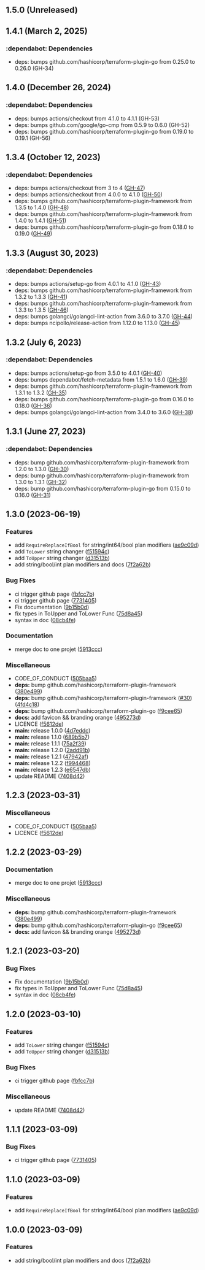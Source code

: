 ## 1.5.0 (Unreleased)
## 1.4.1 (March  2, 2025)

### :dependabot: **Dependencies**

* deps: bumps github.com/hashicorp/terraform-plugin-go from 0.25.0 to 0.26.0 (GH-34)

## 1.4.0 (December 26, 2024)

### :dependabot: **Dependencies**

* deps: bumps actions/checkout from 4.1.0 to 4.1.1 (GH-53)
* deps: bumps github.com/google/go-cmp from 0.5.9 to 0.6.0 (GH-52)
* deps: bumps github.com/hashicorp/terraform-plugin-go from 0.19.0 to 0.19.1 (GH-56)

## 1.3.4 (October 12, 2023)

### :dependabot: **Dependencies**

* deps: bumps actions/checkout from 3 to 4 ([GH-47](https://github.com/orange-cloudavenue/terraform-provider-cloudavenue/issues/47))
* deps: bumps actions/checkout from 4.0.0 to 4.1.0 ([GH-50](https://github.com/orange-cloudavenue/terraform-provider-cloudavenue/issues/50))
* deps: bumps github.com/hashicorp/terraform-plugin-framework from 1.3.5 to 1.4.0 ([GH-48](https://github.com/orange-cloudavenue/terraform-provider-cloudavenue/issues/48))
* deps: bumps github.com/hashicorp/terraform-plugin-framework from 1.4.0 to 1.4.1 ([GH-51](https://github.com/orange-cloudavenue/terraform-provider-cloudavenue/issues/51))
* deps: bumps github.com/hashicorp/terraform-plugin-go from 0.18.0 to 0.19.0 ([GH-49](https://github.com/orange-cloudavenue/terraform-provider-cloudavenue/issues/49))

## 1.3.3 (August 30, 2023)

### :dependabot: **Dependencies**

* deps: bumps actions/setup-go from 4.0.1 to 4.1.0 ([GH-43](https://github.com/orange-cloudavenue/terraform-provider-cloudavenue/issues/43))
* deps: bumps github.com/hashicorp/terraform-plugin-framework from 1.3.2 to 1.3.3 ([GH-41](https://github.com/orange-cloudavenue/terraform-provider-cloudavenue/issues/41))
* deps: bumps github.com/hashicorp/terraform-plugin-framework from 1.3.3 to 1.3.5 ([GH-46](https://github.com/orange-cloudavenue/terraform-provider-cloudavenue/issues/46))
* deps: bumps golangci/golangci-lint-action from 3.6.0 to 3.7.0 ([GH-44](https://github.com/orange-cloudavenue/terraform-provider-cloudavenue/issues/44))
* deps: bumps ncipollo/release-action from 1.12.0 to 1.13.0 ([GH-45](https://github.com/orange-cloudavenue/terraform-provider-cloudavenue/issues/45))

## 1.3.2 (July  6, 2023)

### :dependabot: **Dependencies**

* deps: bumps actions/setup-go from 3.5.0 to 4.0.1 ([GH-40](https://github.com/orange-cloudavenue/terraform-provider-cloudavenue/issues/40))
* deps: bumps dependabot/fetch-metadata from 1.5.1 to 1.6.0 ([GH-39](https://github.com/orange-cloudavenue/terraform-provider-cloudavenue/issues/39))
* deps: bumps github.com/hashicorp/terraform-plugin-framework from 1.3.1 to 1.3.2 ([GH-35](https://github.com/orange-cloudavenue/terraform-provider-cloudavenue/issues/35))
* deps: bumps github.com/hashicorp/terraform-plugin-go from 0.16.0 to 0.18.0 ([GH-36](https://github.com/orange-cloudavenue/terraform-provider-cloudavenue/issues/36))
* deps: bumps golangci/golangci-lint-action from 3.4.0 to 3.6.0 ([GH-38](https://github.com/orange-cloudavenue/terraform-provider-cloudavenue/issues/38))

## 1.3.1 (June 27, 2023)

### :dependabot: **Dependencies**

* deps: bump github.com/hashicorp/terraform-plugin-framework from 1.2.0 to 1.3.0 ([GH-30](https://github.com/orange-cloudavenue/terraform-provider-cloudavenue/issues/30))
* deps: bump github.com/hashicorp/terraform-plugin-framework from 1.3.0 to 1.3.1 ([GH-32](https://github.com/orange-cloudavenue/terraform-provider-cloudavenue/issues/32))
* deps: bump github.com/hashicorp/terraform-plugin-go from 0.15.0 to 0.16.0 ([GH-31](https://github.com/orange-cloudavenue/terraform-provider-cloudavenue/issues/31))

## 1.3.0 (2023-06-19)

### Features

* add `RequireReplaceIfBool` for string/int64/bool plan modifiers ([ae9c09d](https://github.com/orange-cloudavenue/terraform-plugin-framework-planmodifiers/commit/ae9c09dc7ad542110d7a8f1c34033ed246283f05))
* add `ToLower` string changer ([f51594c](https://github.com/orange-cloudavenue/terraform-plugin-framework-planmodifiers/commit/f51594c372a7101505bf14c74467eaae877f9b6d))
* add `ToUpper` string changer ([d31513b](https://github.com/orange-cloudavenue/terraform-plugin-framework-planmodifiers/commit/d31513b0877ba7b3fdc4cdd2616ebd56889cd605))
* add string/bool/int plan modifiers and docs ([7f2a62b](https://github.com/orange-cloudavenue/terraform-plugin-framework-planmodifiers/commit/7f2a62bdf65e409f16c393e5d9715a149a38a3f2))

### Bug Fixes

* ci trigger github page ([fbfcc7b](https://github.com/orange-cloudavenue/terraform-plugin-framework-planmodifiers/commit/fbfcc7b5b97094c72daf61336a2e8bad709cecce))
* ci trigger github page ([7731405](https://github.com/orange-cloudavenue/terraform-plugin-framework-planmodifiers/commit/77314051f770e1f9686e55b8ca244668693c473b))
* Fix documentation ([9b15b0d](https://github.com/orange-cloudavenue/terraform-plugin-framework-planmodifiers/commit/9b15b0d081fc4273298467b7484ee0c342b43146))
* fix types in ToUpper and ToLower Func ([75d8a45](https://github.com/orange-cloudavenue/terraform-plugin-framework-planmodifiers/commit/75d8a45823b7384e397a000bf027e73a5997d884))
* syntax in doc ([08cb4fe](https://github.com/orange-cloudavenue/terraform-plugin-framework-planmodifiers/commit/08cb4fe793bfcdae344d3fb01200b96c8a23e853))

### Documentation

* merge doc to one projet ([5913ccc](https://github.com/orange-cloudavenue/terraform-plugin-framework-planmodifiers/commit/5913ccc947cd7982f6d4b3dbbc8c842bd2d7f51c))

### Miscellaneous

* CODE_OF_CONDUCT ([505baa5](https://github.com/orange-cloudavenue/terraform-plugin-framework-planmodifiers/commit/505baa54e9cda726cf409d31fc6444c996c630fe))
* **deps:** bump github.com/hashicorp/terraform-plugin-framework ([380e499](https://github.com/orange-cloudavenue/terraform-plugin-framework-planmodifiers/commit/380e49938e47200ac1d13f5626833b249963d70f))
* **deps:** bump github.com/hashicorp/terraform-plugin-framework ([#30](https://github.com/orange-cloudavenue/terraform-plugin-framework-planmodifiers/issues/30)) ([4fd4c18](https://github.com/orange-cloudavenue/terraform-plugin-framework-planmodifiers/commit/4fd4c186fb34ca64c3838279436f938ad0ff853f))
* **deps:** bump github.com/hashicorp/terraform-plugin-go ([f9cee65](https://github.com/orange-cloudavenue/terraform-plugin-framework-planmodifiers/commit/f9cee65dac07040984683c51f8c2ec6983619731))
* **docs:** add favicon && branding orange ([495273d](https://github.com/orange-cloudavenue/terraform-plugin-framework-planmodifiers/commit/495273d6fa36cb2025dcc60b016b09c6b9f1ed09))
* LICENCE ([f5612de](https://github.com/orange-cloudavenue/terraform-plugin-framework-planmodifiers/commit/f5612dea20d4c12e6ce632103fdeb388a0a86928))
* **main:** release 1.0.0 ([4d7eddc](https://github.com/orange-cloudavenue/terraform-plugin-framework-planmodifiers/commit/4d7eddcfb2ec548afe105b6477388372223e8534))
* **main:** release 1.1.0 ([689b5b7](https://github.com/orange-cloudavenue/terraform-plugin-framework-planmodifiers/commit/689b5b71826fac24738796c0d48ec4501e97aa31))
* **main:** release 1.1.1 ([75a2f39](https://github.com/orange-cloudavenue/terraform-plugin-framework-planmodifiers/commit/75a2f39c2d243b51e0ea132d92a1df046904571e))
* **main:** release 1.2.0 ([2add91b](https://github.com/orange-cloudavenue/terraform-plugin-framework-planmodifiers/commit/2add91bebabdaea19509fadbc813713180b9bdf1))
* **main:** release 1.2.1 ([47942af](https://github.com/orange-cloudavenue/terraform-plugin-framework-planmodifiers/commit/47942afdbe015e409695d35ece834c34b010dd90))
* **main:** release 1.2.2 ([f994468](https://github.com/orange-cloudavenue/terraform-plugin-framework-planmodifiers/commit/f994468a0a61e1c4701105dcdeec89f120b73e31))
* **main:** release 1.2.3 ([e6547db](https://github.com/orange-cloudavenue/terraform-plugin-framework-planmodifiers/commit/e6547db7be4859bb5b1e03b15fe2fa34d5de4f2f))
* update README ([7408d42](https://github.com/orange-cloudavenue/terraform-plugin-framework-planmodifiers/commit/7408d42fba7eceb314fb2af76d2742396fd699e2))

## 1.2.3 (2023-03-31)

### Miscellaneous

* CODE_OF_CONDUCT ([505baa5](https://github.com/orange-cloudavenue/terraform-plugin-framework-planmodifiers/commit/505baa54e9cda726cf409d31fc6444c996c630fe))
* LICENCE ([f5612de](https://github.com/orange-cloudavenue/terraform-plugin-framework-planmodifiers/commit/f5612dea20d4c12e6ce632103fdeb388a0a86928))

## 1.2.2 (2023-03-29)

### Documentation

* merge doc to one projet ([5913ccc](https://github.com/orange-cloudavenue/terraform-plugin-framework-planmodifiers/commit/5913ccc947cd7982f6d4b3dbbc8c842bd2d7f51c))

### Miscellaneous

* **deps:** bump github.com/hashicorp/terraform-plugin-framework ([380e499](https://github.com/orange-cloudavenue/terraform-plugin-framework-planmodifiers/commit/380e49938e47200ac1d13f5626833b249963d70f))
* **deps:** bump github.com/hashicorp/terraform-plugin-go ([f9cee65](https://github.com/orange-cloudavenue/terraform-plugin-framework-planmodifiers/commit/f9cee65dac07040984683c51f8c2ec6983619731))
* **docs:** add favicon && branding orange ([495273d](https://github.com/orange-cloudavenue/terraform-plugin-framework-planmodifiers/commit/495273d6fa36cb2025dcc60b016b09c6b9f1ed09))

## 1.2.1 (2023-03-20)

### Bug Fixes

* Fix documentation ([9b15b0d](https://github.com/orange-cloudavenue/terraform-plugin-framework-planmodifiers/commit/9b15b0d081fc4273298467b7484ee0c342b43146))
* fix types in ToUpper and ToLower Func ([75d8a45](https://github.com/orange-cloudavenue/terraform-plugin-framework-planmodifiers/commit/75d8a45823b7384e397a000bf027e73a5997d884))
* syntax in doc ([08cb4fe](https://github.com/orange-cloudavenue/terraform-plugin-framework-planmodifiers/commit/08cb4fe793bfcdae344d3fb01200b96c8a23e853))

## 1.2.0 (2023-03-10)

### Features

* add `ToLower` string changer ([f51594c](https://github.com/orange-cloudavenue/terraform-plugin-framework-planmodifiers/commit/f51594c372a7101505bf14c74467eaae877f9b6d))
* add `ToUpper` string changer ([d31513b](https://github.com/orange-cloudavenue/terraform-plugin-framework-planmodifiers/commit/d31513b0877ba7b3fdc4cdd2616ebd56889cd605))

### Bug Fixes

* ci trigger github page ([fbfcc7b](https://github.com/orange-cloudavenue/terraform-plugin-framework-planmodifiers/commit/fbfcc7b5b97094c72daf61336a2e8bad709cecce))

### Miscellaneous

* update README ([7408d42](https://github.com/orange-cloudavenue/terraform-plugin-framework-planmodifiers/commit/7408d42fba7eceb314fb2af76d2742396fd699e2))

## 1.1.1 (2023-03-09)

### Bug Fixes

* ci trigger github page ([7731405](https://github.com/orange-cloudavenue/terraform-plugin-framework-planmodifiers/commit/77314051f770e1f9686e55b8ca244668693c473b))

## 1.1.0 (2023-03-09)

### Features

* add `RequireReplaceIfBool` for string/int64/bool plan modifiers ([ae9c09d](https://github.com/orange-cloudavenue/terraform-plugin-framework-planmodifiers/commit/ae9c09dc7ad542110d7a8f1c34033ed246283f05))

## 1.0.0 (2023-03-09)

### Features

* add string/bool/int plan modifiers and docs ([7f2a62b](https://github.com/orange-cloudavenue/terraform-plugin-framework-planmodifiers/commit/7f2a62bdf65e409f16c393e5d9715a149a38a3f2))
